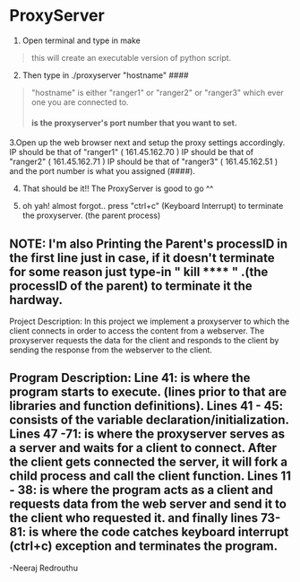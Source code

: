 # ProxyServer
1. Open terminal and type in make
> this will create an executable version of python script.

2. Then type in ./proxyserver "hostname" ####
>"hostname" is either "ranger1" or "ranger2" or "ranger3" which ever one you are connected to.
> #### is the proxyserver's port number that you want to set.

3.Open up the web browser next and setup the proxy settings accordingly.
IP should be that of "ranger1" ( 161.45.162.70 ) 
IP should be that of "ranger2" ( 161.45.162.71 ) 
IP should be that of "ranger3" ( 161.45.162.51 ) 
and the port number is what you assigned (####).

4. That should be it!! The ProxyServer is good to go ^^

5. oh yah! almost forgot.. press "ctrl+c" (Keyboard Interrupt) 
to terminate the proxyserver.  (the parent process)

NOTE: I'm also Printing the Parent's processID in the first line
just in case, if it doesn't terminate for some reason just type-in 
" kill **** " .(the processID of the parent) to terminate it the hardway.
------------------------------------------------------------------------------------------------------------------------------
Project Description:
In this project we implement a proxyserver to which the client connects in order to access the content 
from a webserver. The proxyserver requests the data for the client and responds to the client by sending 
the response from the webserver to the client.

Program Description:
Line 41: is where the program starts to execute. (lines prior to that are libraries and function definitions).
Lines 41 - 45: consists of the variable declaration/initialization.
Lines 47 -71: is where the proxyserver serves as a server and waits for a client to connect. After the client gets
connected the server, it will fork a child process and call the client function.
Lines 11 - 38: is where the program acts as a client and requests data from the web server and send it to the
client who requested it.
and finally lines 73-81: is where the code catches keyboard interrupt (ctrl+c) exception and 
terminates the program.
------------------------------------------------------------------------------------------------------------------------------
-Neeraj Redrouthu

